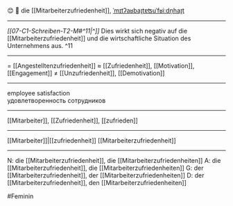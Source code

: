 😊 🔴 die [[Mitarbeiterzufriedenheit]], [ˈmɪtʔaʁbaɪ̯tɐʦuˈfʁiːdn̩haɪ̯t](https://youglish.com/pronounce/Mitarbeiterzufriedenheit/german)

---
*[[07-C1-Schreiben-T2-M#^11|^]]* Dies wirkt sich negativ auf die [[Mitarbeiterzufriedenheit]] und die wirtschaftliche Situation des Unternehmens aus. ^11


---
= [[Angestelltenzufriedenheit]]
≈ [[Zufriedenheit]], [[Motivation]], [[Engagement]]
≠ [[Unzufriedenheit]], [[Demotivation]]

---
employee satisfaction  
удовлетворенность сотрудников

---
[[Mitarbeiter]], [[Zufriedenheit]], [[zufrieden]]

---
[[Mitarbeiter]]|[[zufriedenheit]]
[[Mitarbeiterzufriedenheit]]


---
N: die [[Mitarbeiterzufriedenheit]], die [[Mitarbeiterzufriedenheiten]]
A: die [[Mitarbeiterzufriedenheit]], die [[Mitarbeiterzufriedenheiten]]
G: der [[Mitarbeiterzufriedenheit]], der [[Mitarbeiterzufriedenheiten]]
D: der [[Mitarbeiterzufriedenheit]], den [[Mitarbeiterzufriedenheiten]]


#Feminin 